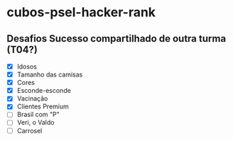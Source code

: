 # cubos-psel-hacker-rank

## Desafios Sucesso compartilhado de outra turma (T04?)

-   [x] Idosos
-   [x] Tamanho das camisas
-   [x] Cores
-   [x] Esconde-esconde
-   [x] Vacinação
-   [x] Clientes Premium
-   [ ] Brasil com "P"
-   [ ] Veri, o Valdo
-   [ ] Carrosel
